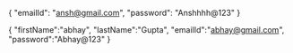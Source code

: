 {
  "emailId": "ansh@gmail.com",
  "password": "Anshhhh@123"
}

{
  "firstName":"abhay",
  "lastName":"Gupta", 
  "emailId":"abhay@gmail.com", 
  "password":"Abhay@123"
}